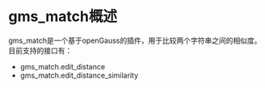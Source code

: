 # gms_match概述

gms_match是一个基于openGauss的插件，用于比较两个字符串之间的相似度。目前支持的接口有：

- gms_match.edit_distance
- gms_match.edit_distance_similarity
